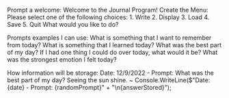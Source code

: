 Prompt a welcome:
    Welcome to the Journal Program!
Create the Menu:
    Please select one of the following choices:
    1. Write
    2. Display
    3. Load
    4. Save
    5. Quit
    What would you like to do?

Prompts examples I can use:
    What is something that I want to remember from today?
    What is something that I learned today?
    What was the best part of my day?
    If I had one thing I could do over today, what would it be?
    What was the strongest emotion I felt today?

How information will be storage:
    Date: 12/9/2022 - Prompt: What was the best part of my day?
    Seeing the sun shine.
    ~
    Console.WriteLine($"Date: {date} - Prompt: {randomPrompt}" + 
    "\n{answerStored}");
